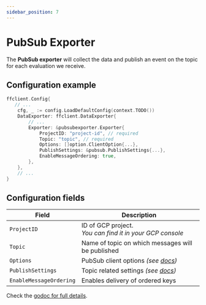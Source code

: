 ```yaml
---
sidebar_position: 7
---
```


# PubSub Exporter

The **PubSub exporter** will collect the data and publish an event on the topic for each evaluation we receive.

## Configuration example
```go
ffclient.Config{ 
   // ... 
    cfg, _ := config.LoadDefaultConfig(context.TODO())
    DataExporter: ffclient.DataExporter{
        // ... 
        Exporter: &pubsubexporter.Exporter{
            ProjectID: "project-id", // required
            Topic: "topic", // required 
            Options: []option.ClientOption{...},
            PublishSettings: &pubsub.PublishSettings{...},
            EnableMessageOrdering: true,
        },
    },
    // ...
}
```

## Configuration fields

| Field                   | Description                                                                                          |
|-------------------------|------------------------------------------------------------------------------------------------------|
| `ProjectID `            | ID of GCP project.<br/>_You can find it in your GCP console_                                         |
| `Topic `                | Name of topic on which messages will be published                                                    |
| `Options`               | PubSub client options *(see [docs](https://pkg.go.dev/google.golang.org/api/option))*                |
| `PublishSettings`       | Topic related settings *(see [docs](https://pkg.go.dev/cloud.google.com/go/pubsub#PublishSettings))* |
| `EnableMessageOrdering` | Enables delivery of ordered keys                                                                     |

Check the [godoc for full details](https://pkg.go.dev/github.com/thomaspoignant/go-feature-flag/exporter/pubsubexporter).

